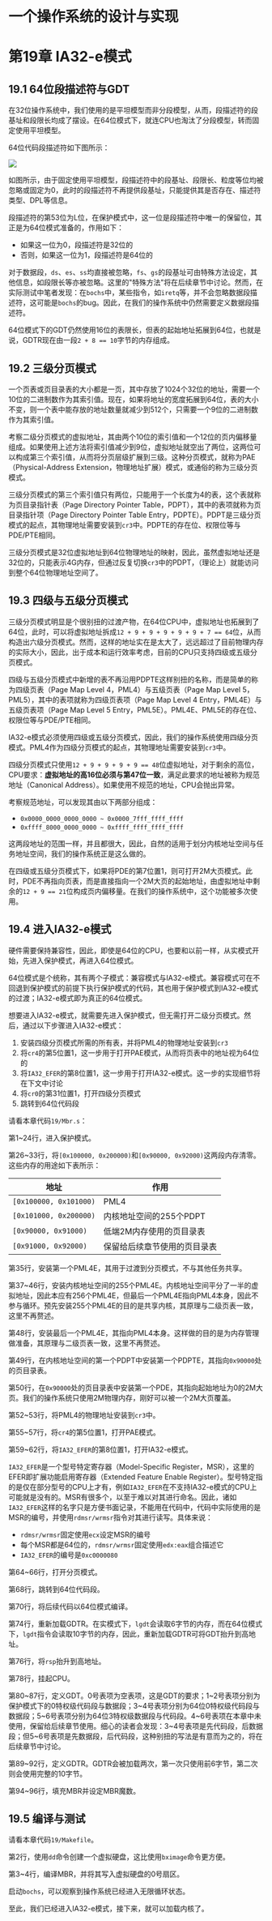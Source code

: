 # 一个操作系统的设计与实现

# 第19章 IA32-e模式

## 19.1 64位段描述符与GDT

在32位操作系统中，我们使用的是平坦模型而非分段模型，从而，段描述符的段基址和段限长均成了摆设。在64位模式下，就连CPU也淘汰了分段模型，转而固定使用平坦模型。

64位代码段描述符如下图所示：

![](../figure/os/19.1.png)

如图所示，由于固定使用平坦模型，段描述符中的段基址、段限长、粒度等位均被忽略或固定为0，此时的段描述符不再提供段基址，只能提供其是否存在、描述符类型、DPL等信息。

段描述符的第53位为L位，在保护模式中，这一位是段描述符中唯一的保留位，其正是为64位模式准备的，作用如下：

* 如果这一位为0，段描述符是32位的
* 否则，如果这一位为1，段描述符是64位的

对于数据段，`ds`、`es`、`ss`均直接被忽略，`fs`、`gs`的段基址可由特殊方法设定，其他信息，如段限长等亦被忽略。这里的"特殊方法"将在后续章节中讨论。然而，在实际测试中笔者发现：在`bochs`中，某些指令，如`iretq`等，并不会忽略数据段描述符，这可能是`bochs`的bug。因此，在我们的操作系统中仍然需要定义数据段描述符。

64位模式下的GDT仍然使用16位的表限长，但表的起始地址拓展到64位，也就是说，GDTR现在由一段`2 + 8 == 10`字节的内存组成。

## 19.2 三级分页模式

一个页表或页目录表的大小都是一页，其中存放了1024个32位的地址，需要一个10位的二进制数作为其索引值。现在，如果将地址的宽度拓展到64位，表的大小不变，则一个表中能存放的地址数量就减少到512个，只需要一个9位的二进制数作为其索引值。

考察二级分页模式的虚拟地址，其由两个10位的索引值和一个12位的页内偏移量组成。如果使用上述方法将索引值减少到9位，虚拟地址就空出了两位，这两位可以构成第三个索引值，从而将分页层级扩展到三级。这种分页模式，就称为PAE（Physical-Address Extension，物理地址扩展）模式，或通俗的称为三级分页模式。

三级分页模式的第三个索引值只有两位，只能用于一个长度为4的表，这个表就称为页目录指针表（Page Directory Pointer Table，PDPT），其中的表项就称为页目录指针项（Page Directory Pointer Table Entry，PDPTE）。PDPT是三级分页模式的起点，其物理地址需要安装到`cr3`中。PDPTE的存在位、权限位等与PDE/PTE相同。

三级分页模式是32位虚拟地址到64位物理地址的映射，因此，虽然虚拟地址还是32位的，只能表示4G内存，但通过反复切换`cr3`中的PDPT，（理论上）就能访问到整个64位物理地址空间了。

## 19.3 四级与五级分页模式

三级分页模式明显是个很别扭的过渡产物，在64位CPU中，虚拟地址也拓展到了64位，此时，可以将虚拟地址拆成`12 + 9 + 9 + 9 + 9 + 9 + 7 == 64`位，从而构造出六级分页模式。然而，这样的地址实在是太大了，远远超过了目前物理内存的实际大小，因此，出于成本和运行效率考虑，目前的CPU只支持四级或五级分页模式。

四级与五级分页模式中新增的表不再沿用PDPTE这样别扭的名称，而是简单的称为四级页表（Page Map Level 4，PML4）与五级页表（Page Map Level 5，PML5），其中的表项就称为四级页表项（Page Map Level 4 Entry，PML4E）与五级页表项（Page Map Level 5 Entry，PML5E）。PML4E、PML5E的存在位、权限位等与PDE/PTE相同。

IA32-e模式必须使用四级或五级分页模式，因此，我们的操作系统使用四级分页模式。PML4作为四级分页模式的起点，其物理地址需要安装到`cr3`中。

四级分页模式只使用`12 + 9 + 9 + 9 + 9 == 48`位虚拟地址，对于剩余的高位，CPU要求：**虚拟地址的高16位必须与第47位一致**，满足此要求的地址被称为规范地址（Canonical Address）。如果使用不规范的地址，CPU会抛出异常。

考察规范地址，可以发现其由以下两部分组成：

* `0x0000_0000_0000_0000 ~ 0x0000_7fff_ffff_ffff`
* `0xffff_8000_0000_0000 ~ 0xffff_ffff_ffff_ffff`

这两段地址的范围一样，并且都很大，因此，自然的适用于划分内核地址空间与任务地址空间，我们的操作系统正是这么做的。

在四级或五级分页模式下，如果将PDE的第7位置1，则可打开2M大页模式。此时，PDE不再指向页表，而是直接指向一个2M大页的起始地址，由虚拟地址中剩余的`12 + 9 == 21`位构成页内偏移量。在我们的操作系统中，这个功能被多次使用。

## 19.4 进入IA32-e模式

硬件需要保持兼容性，因此，即使是64位的CPU，也要和以前一样，从实模式开始，先进入保护模式，再进入64位模式。

64位模式是个统称，其有两个子模式：兼容模式与IA32-e模式。兼容模式可在不回退到保护模式的前提下执行保护模式的代码，其也用于保护模式到IA32-e模式的过渡；IA32-e模式即为真正的64位模式。

想要进入IA32-e模式，就需要先进入保护模式，但无需打开二级分页模式。然后，通过以下步骤进入IA32-e模式：

1. 安装四级分页模式所需的所有表，并将PML4的物理地址安装到`cr3`
3. 将`cr4`的第5位置1，这一步用于打开PAE模式，从而将页表中的地址视为64位的
4. 将`IA32_EFER`的第8位置1，这一步用于打开IA32-e模式。这一步的实现细节将在下文中讨论
5. 将`cr0`的第31位置1，打开四级分页模式
6. 跳转到64位代码段

请看本章代码`19/Mbr.s`：

第1~24行，进入保护模式。

第26~33行，将`[0x100000, 0x200000)`和`[0x90000, 0x92000)`这两段内存清零。这些内存的用途如下表所示：

| 地址                   | 作用                         |
| ---------------------- | ---------------------------- |
| `[0x100000, 0x101000)` | PML4                         |
| `[0x101000, 0x200000)` | 内核地址空间的255个PDPT      |
| `[0x90000, 0x91000)`   | 低端2M内存使用的页目录表     |
| `[0x91000, 0x92000)`   | 保留给后续章节使用的页目录表 |

第35行，安装第一个PML4E，其用于过渡到分页模式，不与其他任务共享。

第37~46行，安装内核地址空间的255个PML4E。内核地址空间平分了一半的虚拟地址，因此本应有256个PML4E，但最后一个PML4E指向PML4本身，因此不参与循环。预先安装255个PML4E的目的是共享内核，其原理与二级页表一致，这里不再赘述。

第48行，安装最后一个PML4E，其指向PML4本身。这样做的目的是为内存管理做准备，其原理与二级页表一致，这里不再赘述。

第49行，在内核地址空间的第一个PDPT中安装第一个PDPTE，其指向`0x90000`处的页目录表。

第50行，在`0x90000`处的页目录表中安装第一个PDE，其指向起始地址为0的2M大页。我们的操作系统只使用2M物理内存，刚好可以被一个2M大页覆盖。

第52~53行，将PML4的物理地址安装到`cr3`中。

第55~57行，将`cr4`的第5位置1，打开PAE模式。

第59~62行，将`IA32_EFER`的第8位置1，打开IA32-e模式。

`IA32_EFER`是一个型号特定寄存器（Model-Specific Register，MSR），这里的EFER即扩展功能启用寄存器（Extended Feature Enable Register）。型号特定指的是仅在部分型号的CPU上才有，例如`IA32_EFER`在不支持IA32-e模式的CPU上可能就是没有的。MSR有很多个，以至于难以对其进行命名。因此，诸如`IA32_EFER`这样的名字只是方便书面记录，不能用在代码中，代码中实际使用的是MSR的编号，并使用`rdmsr/wrmsr`指令对其进行读写。具体来说：

* `rdmsr/wrmsr`固定使用`ecx`设定MSR的编号
* 每个MSR都是64位的，`rdmsr/wrmsr`固定使用`edx:eax`组合描述它
* `IA32_EFER`的编号是`0xc0000080`

第64~66行，打开分页模式。

第68行，跳转到64位代码段。

第70行，将后续代码以64位模式编译。

第74行，重新加载GDTR。在实模式下，`lgdt`会读取6字节的内存，而在64位模式下，`lgdt`指令会读取10字节的内存，因此，重新加载GDTR可将GDT抬升到高地址。

第76行，将`rsp`抬升到高地址。

第78行，挂起CPU。

第80~87行，定义GDT。0号表项为空表项，这是GDT的要求；1~2号表项分别为保护模式下的0特权级代码段与数据段；3~4号表项分别为64位0特权级代码段与数据段；5~6号表项分别为64位3特权级数据段与代码段。4~6号表项在本章中未使用，保留给后续章节使用。细心的读者会发现：3~4号表项是先代码段，后数据段；但5~6号表项是先数据段，后代码段，这种别扭的写法是有意而为之的，将在后续章节中讨论。

第89~92行，定义GDTR。GDTR会被加载两次，第一次只使用前6字节，第二次则会使用完整的10字节。

第94~96行，填充MBR并设定MBR魔数。

## 19.5 编译与测试

请看本章代码`19/Makefile`。

第2行，使用`dd`命令创建一个虚拟硬盘，这比使用`bximage`命令更方便。

第3~4行，编译MBR，并将其写入虚拟硬盘的0号扇区。

启动`bochs`，可以观察到操作系统已经进入无限循环状态。

至此，我们已经进入IA32-e模式，接下来，就可以加载内核了。


